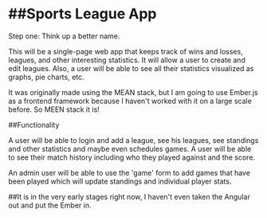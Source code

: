##Sports League App
=========
Step one: Think up a better name.

This will be a single-page web app that keeps track of wins and losses, leagues, and other interesting statistics. It will allow a user to create and edit leagues. Also, a user will be able to see all their statistics visualized as graphs, pie charts, etc.

It was originally made using the MEAN stack, but I am going to use Ember.js as a frontend framework because I haven't worked with it on a large scale before. So MEEN stack it is!

##Functionality

A user will be able to login and add a league, see his leagues, see standings and other statistics and maybe even schedules games. A user will be able to see their match history including who they played against and the score.

An admin user will be able to use the 'game' form to add games that have been played which will update standings and individual player stats.

##It is in the very early stages right now, I haven't even taken the Angular out and put the Ember in.